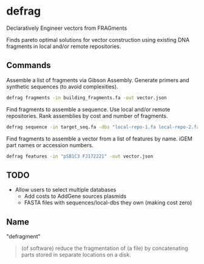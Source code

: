 # defrag

Declaratively Engineer vectors from FRAGments

Finds pareto optimal solutions for vector construction using existing DNA fragments in local and/or remote repositories.

## Commands

Assemble a list of fragments via Gibson Assembly. Generate primers and synthetic sequences (to avoid complexities).

```bash
defrag fragments -in building_fragments.fa -out vector.json
```

Find fragments to assemble a sequence. Use local and/or remote repositories. Rank assemblies by cost and number of fragments. 

```bash
defrag sequence -in target_seq.fa -dbs "local-repo-1.fa local-repo-2.fa" --addgene --igem -out vectors.json
```

Find fragments to assemble a vector from a list of features by name. iGEM part names or accession numbers.

```bash
defrag features -in "pSB1C3 FJ172221" -out vector.json
```

## TODO

- Allow users to select multiple databases
  - Add costs to AddGene sources plasmids
  - FASTA files with sequences/local-dbs they own (making cost zero)

## Name

"defragment"
> (of software) reduce the fragmentation of (a file) by concatenating parts stored in separate locations on a disk.
